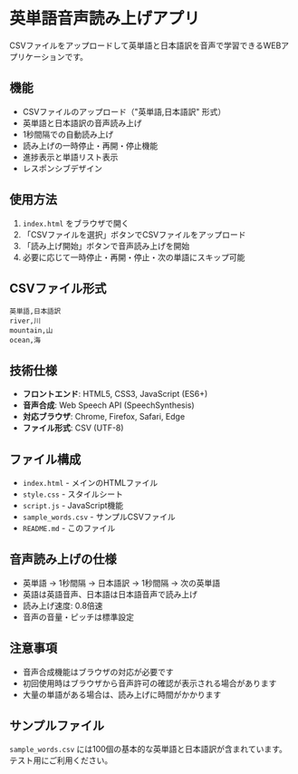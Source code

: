 # 英単語音声読み上げアプリ

CSVファイルをアップロードして英単語と日本語訳を音声で学習できるWEBアプリケーションです。

## 機能

- CSVファイルのアップロード（"英単語,日本語訳" 形式）
- 英単語と日本語訳の音声読み上げ
- 1秒間隔での自動読み上げ
- 読み上げの一時停止・再開・停止機能
- 進捗表示と単語リスト表示
- レスポンシブデザイン

## 使用方法

1. `index.html` をブラウザで開く
2. 「CSVファイルを選択」ボタンでCSVファイルをアップロード
3. 「読み上げ開始」ボタンで音声読み上げを開始
4. 必要に応じて一時停止・再開・停止・次の単語にスキップ可能

## CSVファイル形式

```
英単語,日本語訳
river,川
mountain,山
ocean,海
```

## 技術仕様

- **フロントエンド**: HTML5, CSS3, JavaScript (ES6+)
- **音声合成**: Web Speech API (SpeechSynthesis)
- **対応ブラウザ**: Chrome, Firefox, Safari, Edge
- **ファイル形式**: CSV (UTF-8)

## ファイル構成

- `index.html` - メインのHTMLファイル
- `style.css` - スタイルシート
- `script.js` - JavaScript機能
- `sample_words.csv` - サンプルCSVファイル
- `README.md` - このファイル

## 音声読み上げの仕様

- 英単語 → 1秒間隔 → 日本語訳 → 1秒間隔 → 次の英単語
- 英語は英語音声、日本語は日本語音声で読み上げ
- 読み上げ速度: 0.8倍速
- 音声の音量・ピッチは標準設定

## 注意事項

- 音声合成機能はブラウザの対応が必要です
- 初回使用時はブラウザから音声許可の確認が表示される場合があります
- 大量の単語がある場合は、読み上げに時間がかかります

## サンプルファイル

`sample_words.csv` には100個の基本的な英単語と日本語訳が含まれています。テスト用にご利用ください。
